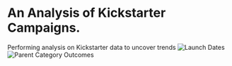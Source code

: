 # An Analysis of Kickstarter Campaigns.
Performing analysis on Kickstarter data to uncover trends
![Launch Dates](Classwork/Crowdfunding-Analysis/Kickstarter-Outcomes-Based-LaunchDate.png)
![Parent Category Outcomes](Classwork/Crowdfunding-Analysis/Kickstarter-Parent-Categories.png)
